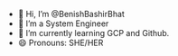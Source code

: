 - 👋 Hi, I’m @BenishBashirBhat
- 🏢 I’m a System Engineer
- 🌱 I’m currently learning GCP and Github.
- 😄 Pronouns: SHE/HER


<!---
BenishBahsirBhat/BenishBahsirBhat is a ✨ special ✨ repository because its `README.md` (this file) appears on your GitHub profile.
You can click the Preview link to take a look at your changes.
--->
